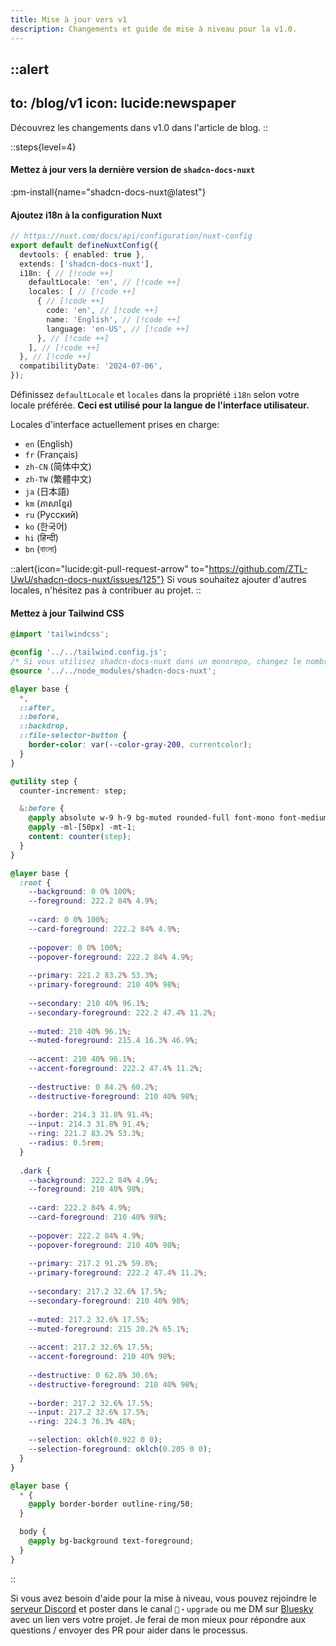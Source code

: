 ```yaml
---
title: Mise à jour vers v1
description: Changements et guide de mise à niveau pour la v1.0.
---
```


::alert
---
to: /blog/v1
icon: lucide:newspaper
---
Découvrez les changements dans v1.0 dans l'article de blog.
::

::steps{level=4}
#### Mettez à jour vers la dernière version de `shadcn-docs-nuxt`

:pm-install{name="shadcn-docs-nuxt@latest"}

#### Ajoutez i18n à la configuration Nuxt

```ts [nuxt.config.ts]
// https://nuxt.com/docs/api/configuration/nuxt-config
export default defineNuxtConfig({
  devtools: { enabled: true },
  extends: ['shadcn-docs-nuxt'],
  i18n: { // [!code ++]
    defaultLocale: 'en', // [!code ++]
    locales: [ // [!code ++]
      { // [!code ++]
        code: 'en', // [!code ++]
        name: 'English', // [!code ++]
        language: 'en-US', // [!code ++]
      }, // [!code ++]
    ], // [!code ++]
  }, // [!code ++]
  compatibilityDate: '2024-07-06',
});
```

Définissez `defaultLocale` et `locales` dans la propriété `i18n` selon votre locale préférée. **Ceci est utilisé pour la langue de l'interface utilisateur.**

Locales d'interface actuellement prises en charge:
- `en` (English)
- `fr` (Français)
- `zh-CN` (简体中文)
- `zh-TW` (繁體中文)
- `ja` (日本語)
- `km` (ភាសាខ្មែរ)
- `ru` (Русский)
- `ko` (한국어)
- `hi` (हिन्दी)
- `bn` (বাংলা)

::alert{icon="lucide:git-pull-request-arrow" to="https://github.com/ZTL-UwU/shadcn-docs-nuxt/issues/125"}
Si vous souhaitez ajouter d'autres locales, n'hésitez pas à contribuer au projet.
::

#### Mettez à jour Tailwind CSS

```css [assets/css/tailwind.css] collapse height=400
@import 'tailwindcss';

@config '../../tailwind.config.js';
/* Si vous utilisez shadcn-docs-nuxt dans un monorepo, changez le nombre de .. pour correspondre au répertoire node_modules */
@source '../../node_modules/shadcn-docs-nuxt';

@layer base {
  *,
  ::after,
  ::before,
  ::backdrop,
  ::file-selector-button {
    border-color: var(--color-gray-200, currentcolor);
  }
}

@utility step {
  counter-increment: step;

  &:before {
    @apply absolute w-9 h-9 bg-muted rounded-full font-mono font-medium text-center text-base inline-flex items-center justify-center -indent-px border-4 border-background;
    @apply -ml-[50px] -mt-1;
    content: counter(step);
  }
}

@layer base {
  :root {
    --background: 0 0% 100%;
    --foreground: 222.2 84% 4.9%;
  
    --card: 0 0% 100%;
    --card-foreground: 222.2 84% 4.9%;
  
    --popover: 0 0% 100%;
    --popover-foreground: 222.2 84% 4.9%;
  
    --primary: 221.2 83.2% 53.3%;
    --primary-foreground: 210 40% 98%;
  
    --secondary: 210 40% 96.1%;
    --secondary-foreground: 222.2 47.4% 11.2%;
  
    --muted: 210 40% 96.1%;
    --muted-foreground: 215.4 16.3% 46.9%;
  
    --accent: 210 40% 96.1%;
    --accent-foreground: 222.2 47.4% 11.2%;
  
    --destructive: 0 84.2% 60.2%;
    --destructive-foreground: 210 40% 98%;
  
    --border: 214.3 31.8% 91.4%;
    --input: 214.3 31.8% 91.4%;
    --ring: 221.2 83.2% 53.3%;
    --radius: 0.5rem;
  }
   
  .dark {
    --background: 222.2 84% 4.9%;
    --foreground: 210 40% 98%;
  
    --card: 222.2 84% 4.9%;
    --card-foreground: 210 40% 98%;
  
    --popover: 222.2 84% 4.9%;
    --popover-foreground: 210 40% 98%;
  
    --primary: 217.2 91.2% 59.8%;
    --primary-foreground: 222.2 47.4% 11.2%;
  
    --secondary: 217.2 32.6% 17.5%;
    --secondary-foreground: 210 40% 98%;
  
    --muted: 217.2 32.6% 17.5%;
    --muted-foreground: 215 20.2% 65.1%;
  
    --accent: 217.2 32.6% 17.5%;
    --accent-foreground: 210 40% 98%;
  
    --destructive: 0 62.8% 30.6%;
    --destructive-foreground: 210 40% 98%;
  
    --border: 217.2 32.6% 17.5%;
    --input: 217.2 32.6% 17.5%;
    --ring: 224.3 76.3% 48%;

    --selection: oklch(0.922 0 0);
    --selection-foreground: oklch(0.205 0 0);
  }
}

@layer base {
  * {
    @apply border-border outline-ring/50;
  }

  body {
    @apply bg-background text-foreground;
  }
}
```
::

Si vous avez besoin d'aide pour la mise à niveau, vous pouvez rejoindre le [serveur Discord](https://discord.gg/9P5HzAz8DT) et poster dans le canal `🔼・upgrade` ou me DM sur [Bluesky](https://bsky.app/profile/ztl-uwu.bsky.social) avec un lien vers votre projet. Je ferai de mon mieux pour répondre aux questions / envoyer des PR pour aider dans le processus.
